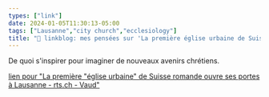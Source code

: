 ```yaml
---
types: ["link"]
date: 2024-01-05T11:30:13-05:00
tags: ["Lausanne","city church","ecclesiology"]
title: "🔗 linkblog: mes pensées sur 'La première église urbaine de Suisse romande ouvre ses portes à Lausanne - rts.ch - Vaud'"
---
```

De quoi s'inspirer pour imaginer de nouveaux avenirs chrétiens.

[lien pour "La première "église urbaine" de Suisse romande ouvre ses portes à Lausanne - rts.ch - Vaud"](https://www.rts.ch/info/regions/vaud/14601053-la-premiere-eglise-urbaine-de-suisse-romande-ouvre-ses-portes-a-lausanne.html?rts_source=rss_t)

